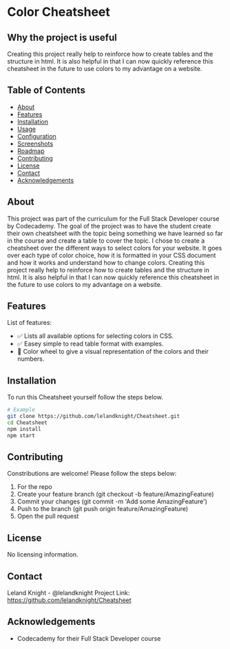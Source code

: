# Color Cheatsheet

## Why the project is useful
Creating this project really help to reinforce how to create tables and the structure in html. It is also helpful in that I can now quickly reference this cheatsheet in the future to use colors to my advantage on a website.

## Table of Contents

- [About](#about)
- [Features](#features)
- [Installation](#installation)
- [Usage](#usage)
- [Configuration](#configuration)
- [Screenshots](#screenshots)
- [Roadmap](#roadmap)
- [Contributing](#contributing)
- [License](#license)
- [Contact](#contact)
- [Acknowledgements](#acknowledgements)

## About

This project was part of the curriculum for the Full Stack Developer course by Codecademy. The goal of the project was to have the student create their own cheatsheet with the topic being something we have learned so far in the course and create a table to cover the topic.
I chose to create a cheatsheet over the different ways to select colors for your website. It goes over each type of color choice, how it is formatted in your CSS document and how it works and understand how to change colors. Creating this project really help to reinforce how to create tables and the structure in html. It is also helpful in that I can now quickly reference this cheatsheet in the future to use colors to my advantage on a website.

## Features

List of features:
- ✅ Lists all available options for selecting colors in CSS.
- ✅ Easey simple to read table format with examples.
- 🚧 Color wheel to give a visual representation of the colors and their numbers.

## Installation

To run this Cheatsheet yourself follow the steps below.

```bash
# Example
git clone https://github.com/lelandknight/Cheatsheet.git
cd Cheatsheet
npm install
npm start
```

## Contributing

Constributions are welcome! Please follow the steps below:
1. For the repo
2. Create your feature branch (git checkout -b feature/AmazingFeature)
3. Commit your changes (git commit -m 'Add some AmazingFeature')
4. Push to the branch (git push origin feature/AmazingFeature)
5. Open the pull request

## License

No licensing information.

## Contact

Leland Knight - @lelandknight
Project Link: https://github.com/lelandknight/Cheatsheet

## Acknowledgements

- Codecademy for their Full Stack Developer course
